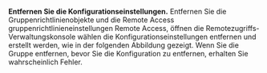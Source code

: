 **Entfernen Sie die Konfigurationseinstellungen.** Entfernen Sie die Gruppenrichtlinienobjekte und die Remote Access gruppenrichtlinieneinstellungen Remote Access, öffnen die Remotezugriffs-Verwaltungskonsole wählen die Konfigurationseinstellungen entfernen und erstellt werden, wie in der folgenden Abbildung gezeigt. Wenn Sie die Gruppe entfernen, bevor Sie die Konfiguration zu entfernen, erhalten Sie wahrscheinlich Fehler.
